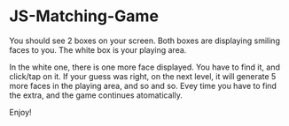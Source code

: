 # JS-Matching-Game
You should see 2 boxes on your screen. Both boxes are displaying smiling faces to you. The white box is your playing area.

In the white one, there is one more face displayed. You have to find it, and click/tap on it.
If your guess was right, on the next level, it will generate 5 more faces in the playing area, and so and so. 
Evey time you have to find the extra, and the game continues atomatically.

Enjoy!
